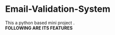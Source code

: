 # Email-Validation-System

This a python based mini project . 
<br>
<b>FOLLOWING ARE ITS FEATURES<b> 
